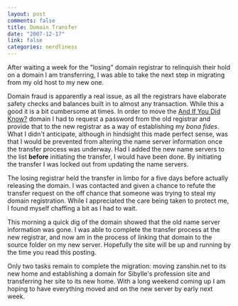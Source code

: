 ```yaml
--- 
layout: post
comments: false
title: Domain Transfer
date: "2007-12-17"
link: false
categories: nerdliness
---
```

After waiting a week for the "losing" domain registrar to relinquish their hold on a domain I am transferring, I was able to take the next step in migrating from my old host to my new one.

Domain fraud is apparently a real issue, as all the registrars have elaborate safety checks and balances built in to almost any transaction.  While this a good it is a bit cumbersome at times.  In order to move the <a href="http://andifyoudidknow.com" title="And If You Did Know?">And If You Did Know?</a> domain I had to request a password from the old registrar and provide that to the new registrar as a way of establishing my <i>bona fides</i>.  What I didn't anticipate, although in hindsight this made perfect sense, was that I would be prevented from altering the name server information once the transfer process was underway.  Had I added the new name servers to the list <strong>before</strong> initiating the transfer, I would have been done.  By initiating the transfer I was locked out from updating the name servers.

The losing registrar held the transfer in limbo for a five days before actually releasing the domain.  I was contacted and given a chance to refute the transfer request on the off chance that someone was trying to steal my domain registration.  While I appreciated the care being taken to protect me, I found myself chaffing a bit as I had to wait.

This morning a quick dig of the domain showed that the old name server information was gone.  I was able to complete the transfer process at the new registrar, and now am in the process of linking that domain to the source folder on my new server.  Hopefully the site will be up and running by the time you read this posting.

Only two tasks remain to complete the migration: moving zanshin.net to its new home and establishing a domain for Sibylle's profession site and transferring her site to its new home.  With a long weekend coming up I am hoping to have everything moved and on the new server by early next week.
